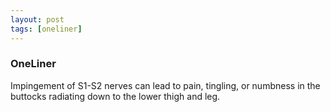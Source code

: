 ```yaml
---
layout: post
tags: [oneliner]
---
```



### OneLiner

Impingement of S1-S2 nerves can lead to pain, tingling, or numbness in the buttocks radiating down to the lower thigh and leg.
